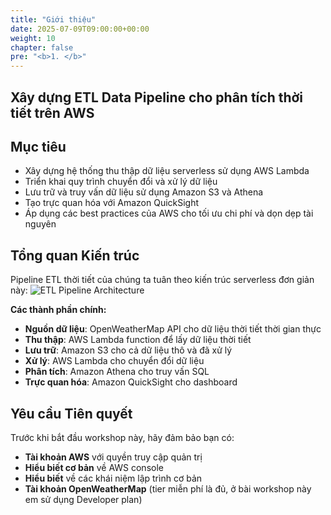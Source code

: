 ```yaml
---
title: "Giới thiệu"
date: 2025-07-09T09:00:00+00:00
weight: 10
chapter: false
pre: "<b>1. </b>"
---
```


## Xây dựng ETL Data Pipeline cho phân tích thời tiết trên AWS
## Mục tiêu 
- Xây dựng hệ thống thu thập dữ liệu serverless sử dụng AWS Lambda
- Triển khai quy trình chuyển đổi và xử lý dữ liệu
- Lưu trữ và truy vấn dữ liệu sử dụng Amazon S3 và Athena
- Tạo trực quan hóa với Amazon QuickSight
- Áp dụng các best practices của AWS cho tối ưu chi phí và dọn dẹp tài nguyên

## Tổng quan Kiến trúc

Pipeline ETL thời tiết của chúng ta tuân theo kiến trúc serverless đơn giản này:
![ETL Pipeline Architecture](/images/etl/architecture.png)

**Các thành phần chính:**

- **Nguồn dữ liệu**: OpenWeatherMap API cho dữ liệu thời tiết thời gian thực
- **Thu thập**: AWS Lambda function để lấy dữ liệu thời tiết
- **Lưu trữ**: Amazon S3 cho cả dữ liệu thô và đã xử lý
- **Xử lý**: AWS Lambda cho chuyển đổi dữ liệu
- **Phân tích**: Amazon Athena cho truy vấn SQL
- **Trực quan hóa**: Amazon QuickSight cho dashboard

## Yêu cầu Tiên quyết

Trước khi bắt đầu workshop này, hãy đảm bảo bạn có:

- **Tài khoản AWS** với quyền truy cập quản trị
- **Hiểu biết cơ bản** về AWS console
- **Hiểu biết** về các khái niệm lập trình cơ bản
- **Tài khoản OpenWeatherMap** (tier miễn phí là đủ, ở bài workshop này em sử dụng Developer plan)

